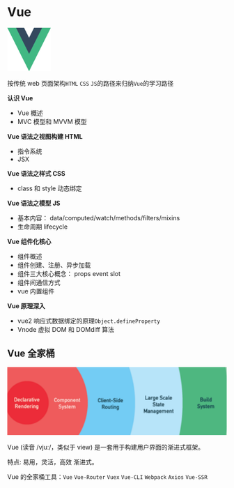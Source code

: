 # Vue

<img src="../../image/vue.svg" style="width:100px;height:100px" />

按传统 web 页面架构`HTML` `CSS` `JS`的路径来归纳`Vue`的学习路径

**认识 Vue**

-   Vue 概述
-   MVC 模型和 MVVM 模型

**Vue 语法之视图构建 HTML**

-   指令系统
-   JSX

**Vue 语法之样式 CSS**

-   class 和 style 动态绑定

**Vue 语法之模型 JS**

-   基本内容： data/computed/watch/methods/filters/mixins
-   生命周期 lifecycle

**Vue 组件化核心**

-   组件概述
-   组件创建、注册、异步加载
-   组件三大核心概念： props event slot
-   组件间通信方式
-   vue 内置组件

**Vue 原理深入**

-   vue2 响应式数据绑定的原理`Object.defineProperty`
-   Vnode 虚拟 DOM 和 DOMdiff 算法

## Vue 全家桶

![vue渐进式](./imgs/vue.png)

Vue (读音 /vjuː/，类似于 view) 是一套用于构建用户界面的渐进式框架。

特点: 易用，灵活，高效 渐进式。

Vue 的全家桶工具：`Vue` `Vue-Router` `Vuex` `Vue-CLI` `Webpack` `Axios` `Vue-SSR`

